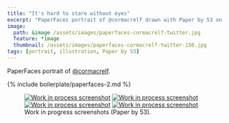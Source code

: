 ```yaml
---
title: "It's hard to stare without eyes"
excerpt: "PaperFaces portrait of @cormacrelf drawn with Paper by 53 on an iPad."
image: 
  path: &image /assets/images/paperfaces-cormacrelf-twitter.jpg 
  feature: *image
  thumbnail: /assets/images/paperfaces-cormacrelf-twitter-150.jpg
tags: [portrait, illustration, Paper by 53]
---
```


PaperFaces portrait of [@cormacrelf](http://twitter.com/cormacrelf).

{% include boilerplate/paperfaces-2.md %}

<figure class="half">
	<a href="{{ site.url }}/assets/images/paperfaces-cormacrelf-process-1-lg.jpg"><img src="{{ site.url }}/assets/images/paperfaces-cormacrelf-process-1-600.jpg" alt="Work in process screenshot"></a>
	<a href="{{ site.url }}/assets/images/paperfaces-cormacrelf-process-2-lg.jpg"><img src="{{ site.url }}/assets/images/paperfaces-cormacrelf-process-2-600.jpg" alt="Work in process screenshot"></a>
	<a href="{{ site.url }}/assets/images/paperfaces-cormacrelf-process-3-lg.jpg"><img src="{{ site.url }}/assets/images/paperfaces-cormacrelf-process-3-600.jpg" alt="Work in process screenshot"></a>
	<a href="{{ site.url }}/assets/images/paperfaces-cormacrelf-process-4-lg.jpg"><img src="{{ site.url }}/assets/images/paperfaces-cormacrelf-process-4-600.jpg" alt="Work in process screenshot"></a>
	<figcaption>Work in progress screenshots (Paper by 53).</figcaption>
</figure>

